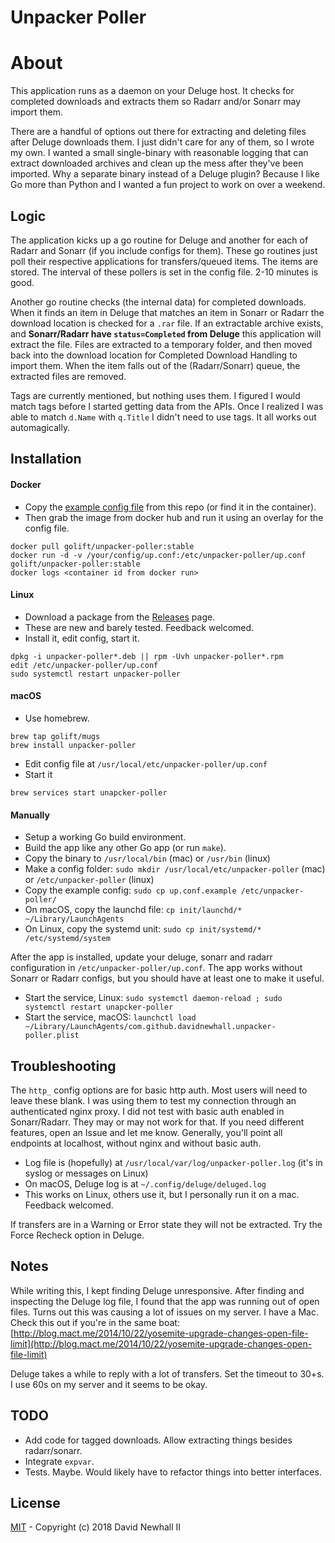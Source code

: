 # Unpacker Poller

# About

This application runs as a daemon on your Deluge host. It checks for completed
downloads and extracts them so Radarr and/or Sonarr may import them.

There are a handful of options out there for extracting and deleting files after
Deluge downloads them. I just didn't care for any of them, so I wrote my own. I
wanted a small single-binary with reasonable logging that can extract downloaded
archives and clean up the mess after they've been imported. Why a separate binary
instead of a Deluge plugin? Because I like Go more than Python and I wanted a fun
project to work on over a weekend.

## Logic

The application kicks up a go routine for Deluge and another for each of Radarr
and Sonarr (if you include configs for them). These go routines just poll their
respective applications for transfers/queued items. The items are stored. The
interval of these pollers is set in the config file. 2-10 minutes is good.

Another go routine checks (the internal data) for completed downloads. When it
finds an item in Deluge that matches an item in Sonarr or Radarr the download
location is checked for a `.rar` file. If an extractable archive exists, and
**Sonarr/Radarr have `status=Completed` from Deluge** this application will
extract the file. Files are extracted to a temporary folder, and then moved back
into the download location for Completed Download Handling to import them. When
the item falls out of the (Radarr/Sonarr) queue, the extracted files are removed.

Tags are currently mentioned, but nothing uses them. I figured I would match tags
before I started getting data from the APIs. Once I realized I was able to match
`d.Name` with `q.Title` I didn't need to use tags. It all works out automagically.

## Installation

#### Docker

-   Copy the [example config file](examples/up.conf.example) from this repo (or find it in the container).
-   Then grab the image from docker hub and run it using an overlay for the config file.
```
docker pull golift/unpacker-poller:stable
docker run -d -v /your/config/up.conf:/etc/unpacker-poller/up.conf golift/unpacker-poller:stable
docker logs <container id from docker run>
```

#### Linux

-   Download a package from the [Releases](https://github.com/davidnewhall/unpacker-poller/releases) page.
-   These are new and barely tested. Feedback welcomed.
-   Install it, edit config, start it.
```shell
dpkg -i unpacker-poller*.deb || rpm -Uvh unpacker-poller*.rpm
edit /etc/unpacker-poller/up.conf
sudo systemctl restart unpacker-poller
```

#### macOS

-   Use homebrew.
```shell
brew tap golift/mugs
brew install unpacker-poller
```
-   Edit config file at `/usr/local/etc/unpacker-poller/up.conf`
-   Start it
```shell
brew services start unapcker-poller
```

#### Manually

-   Setup a working Go build environment.
-   Build the app like any other Go app (or run `make`).
-   Copy the binary to `/usr/local/bin` (mac) or `/usr/bin` (linux)
-   Make a config folder: `sudo mkdir /usr/local/etc/unpacker-poller` (mac) or `/etc/unpacker-poller` (linux)
-   Copy the example config: `sudo cp up.conf.example /etc/unpacker-poller/`
-   On macOS, copy the launchd file: `cp init/launchd/* ~/Library/LaunchAgents`
-   On Linux, copy the systemd unit: `sudo cp init/systemd/* /etc/systemd/system`

After the app is installed, update your deluge, sonarr and radarr configuration
in `/etc/unpacker-poller/up.conf`. The app works without Sonarr or Radarr
configs, but you should have at least one to make it useful.

-   Start the service, Linux: `sudo systemctl daemon-reload ; sudo systemctl restart unapcker-poller`
-   Start the service, macOS: `launchctl load ~/Library/LaunchAgents/com.github.davidnewhall.unpacker-poller.plist`

## Troubleshooting

The `http_` config options are for basic http auth. Most users will need to
leave these blank. I was using them to test my connection through an authenticated
nginx proxy. I did not test with basic auth enabled in Sonarr/Radarr. They may
or may not work for that. If you need different features, open an Issue and let me
know. Generally, you'll point all endpoints at localhost, without nginx and without
basic auth.

-   Log file is (hopefully) at `/usr/local/var/log/unpacker-poller.log` (it's in syslog or messages on Linux)
-   On macOS, Deluge log is at `~/.config/deluge/deluged.log`
-   This works on Linux, others use it, but I personally run it on a mac. Feedback welcomed.

If transfers are in a Warning or Error state they will not be extracted. Try
the Force Recheck option in Deluge.

## Notes

While writing this, I kept finding Deluge unresponsive. After finding and inspecting
the Deluge log file, I found that the app was running out of open files. Turns out
this was causing a lot of issues on my server. I have a Mac. Check this out if you're
in the same boat:
[http://blog.mact.me/2014/10/22/yosemite-upgrade-changes-open-file-limit](http://blog.mact.me/2014/10/22/yosemite-upgrade-changes-open-file-limit)

Deluge takes a while to reply with a lot of transfers. Set the timeout to 30+s.
I use 60s on my server and it seems to be okay.

## TODO

-   Add code for tagged downloads. Allow extracting things besides radarr/sonarr.
-   Integrate `expvar`.
-   Tests. Maybe. Would likely have to refactor things into better interfaces.

## License

[MIT](LICENSE) - Copyright (c) 2018 David Newhall II
